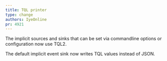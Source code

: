 ```yaml
---
title: TQL printer
type: change
authors: IyeOnline
pr: 4921
---
```


The implicit sources and sinks that can be set via commandline options or
configuration now use TQL2.

The default implicit event sink now writes TQL values instead of JSON.
